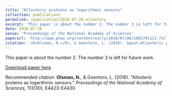 ```yaml
---
title: "Allosteric proteins as logarithmic sensors"
collection: publications
permalink: /publication/2016-07-26-allostery
excerpt: 'This paper is about the number 2. The number 3 is left for future work.'
date: 2016-07-26
venue: 'Proceedings of the National Academy of Sciences'
paperurl: 'http://www.pnas.org/content/early/2016/07/06/1601791113.full'
citation: '<b>Olsman, N.</b>, & Goentoro, L. (2016). &quot;Allosteric proteins as logarithmic sensors.&quot; <i>Proceedings of the National Academy of Sciences</i>, 113(30), E4423-E4430.'
---
```

This paper is about the number 2. The number 3 is left for future work.

[Download paper here](http://www.pnas.org/content/early/2016/07/06/1601791113.full)

Recommended citation: <b>Olsman, N.</b>, & Goentoro, L. (2016). &quot;Allosteric proteins as logarithmic sensors.&quot; <i>Proceedings of the National Academy of Sciences</i>, 113(30), E4423-E4430.
